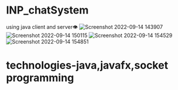# INP_chatSystem
using java client and server👁️
![Screenshot 2022-09-14 143907](https://user-images.githubusercontent.com/92322715/190601329-8cca3300-5d7e-4e3e-aa76-7016b6a6d07a.png)
![Screenshot 2022-09-14 150115](https://user-images.githubusercontent.com/92322715/190601339-6d6f623a-b9ed-4555-875a-77ef1b24b28a.png)
![Screenshot 2022-09-14 154529](https://user-images.githubusercontent.com/92322715/190601348-74893fd9-d0bf-4370-9327-4ce0932cc7e9.png)
![Screenshot 2022-09-14 154851](https://user-images.githubusercontent.com/92322715/190601355-ff97a9a6-69d9-4edd-a8c7-ae41208dcb0c.png)

<h1>technologies-java,javafx,socket programming</h1>
